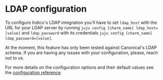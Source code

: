 # LDAP configuration

To configure Indico's LDAP integration you'll have to set `ldap_host` with the URL for your LDAP server by running `juju config [charm_name] ldap_host=[value]` and `ldap_password` with its credentials `juju config [charm_name] ldap_password=[value]`.

At the moment, this feature has only been tested against Canonical's LDAP schema. If you are having any issues with your configuration, please, reach out to us.

For more details on the configuration options and their default values see the [configuration reference](https://charmhub.io/indico/configure).
